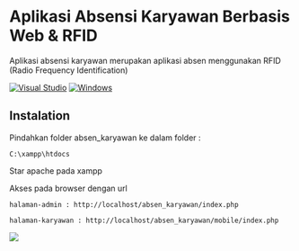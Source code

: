 # Aplikasi Absensi Karyawan Berbasis Web & RFID
Aplikasi absensi karyawan merupakan aplikasi absen menggunakan RFID (Radio Frequency Identification)

[![Visual Studio](https://badgen.net/badge/icon/visualstudio?icon=visualstudio&label)](https://visualstudio.microsoft.com) [![Windows](https://badgen.net/badge/icon/windows?icon=windows&label)](https://microsoft.com/windows/)

## Instalation
Pindahkan folder absen_karyawan ke dalam folder :
```
C:\xampp\htdocs
```
Star apache pada xampp

Akses pada browser dengan url

```
halaman-admin : http://localhost/absen_karyawan/index.php
```
```
halaman-karyawan : http://localhost/absen_karyawan/mobile/index.php
```
[![](https://www.paypalobjects.com/en_US/i/btn/btn_donateCC_LG.gif)](https://saweria.co/farhanenre202038)

